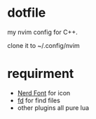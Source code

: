 # dotfile 

my nvim config for C++.

clone it to ~/.config/nvim

# requirment
- [Nerd Font](https://github.com/ryanoasis/nerd-fonts) for icon
- [fd](https://github.com/sharkdp/fd) for find files
- other plugins all pure lua